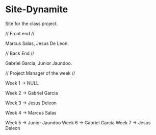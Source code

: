 # Site-Dynamite
Site for the class project.

// Front end //

Marcus Salas,
Jesus De Leon.

// Back End //

Gabriel Garcia,
Junior Jaundoo.

// Project Manager of the week //

Week 1 -> NULL

Week 2 -> Gabriel Garcia

Week 3 -> Jesus Deleon

Week 4 -> Marcus Salas

 Week 5 -> Junior Jaundoo
 Week 6 -> Gabriel Garcia
Week 7 -> Jesus Deleon
